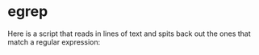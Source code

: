 # egrep
 Here is a script that reads in lines of text and spits back out the ones that match a regular expression:
